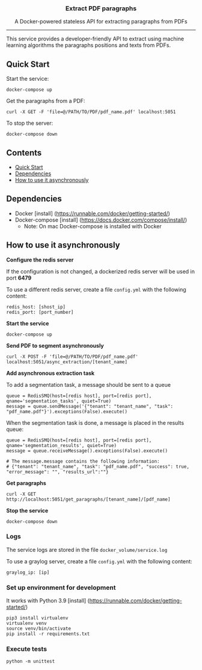 <h3 align="center">Extract PDF paragraphs</h3>
<p align="center">A Docker-powered stateless API for extracting paragraphs from PDFs</p>

---

This service provides a developer-friendly API to extract using machine learning
algorithms the paragraphs positions and texts from PDFs. 

## Quick Start


Start the service:

    docker-compose up

Get the paragraphs from a PDF:

    curl -X GET -F 'file=@/PATH/TO/PDF/pdf_name.pdf' localhost:5051

To stop the server:

    docker-compose down

## Contents
- [Quick Start](#quick-start)
- [Dependencies](#dependencies)
- [How to use it asynchronously](#how-to-use-it-asynchronously)


## Dependencies

* Docker [install] (https://runnable.com/docker/getting-started/)
* Docker-compose [install] (https://docs.docker.com/compose/install/)
    * Note: On mac Docker-compose is installed with Docker
    
  
## How to use it asynchronously

<b>Configure the redis server</b>

If the configuration is not changed, a dockerized redis server will be used in port <b>6479</b>

To use a different redis server, create a file `config.yml` with the following content:

    redis_host: [shost_ip]
    redis_port: [port_number]

<b>Start the service</b>

    docker-compose up

<b>Send PDF to segment asynchronously</b>

    curl -X POST -F 'file=@/PATH/TO/PDF/pdf_name.pdf' localhost:5051/async_extraction/[tenant_name]

<b>Add asynchronous extraction task</b>

To add a segmentation task, a message should be sent to a queue

    queue = RedisSMQ(host=[redis host], port=[redis port], qname='segmentation_tasks', quiet=True)
    message = queue.sendMessage('{"tenant": "tenant_name", "task": "pdf_name.pdf"}').exceptions(False).execute()

When the segmentation task is done, a message is placed in the results queue:

    queue = RedisSMQ(host=[redis host], port=[redis port], qname='segmentation_results', quiet=True)
    message = queue.receiveMessage().exceptions(False).execute()

    # The message.message contains the following information:
    # {"tenant": "tenant_name", "task": "pdf_name.pdf", "success": true, "error_message": "", "results_url":""}

<b>Get paragraphs</b>

    curl -X GET http://localhost:5051/get_paragraphs/[tenant_name]/[pdf_name]

<b>Stop the service</b>

    docker-compose down

### Logs

The service logs are stored in the file `docker_volume/service.log`

To use a graylog server, create a file `config.yml` with the following content:

    graylog_ip: [ip]

### Set up environment for development

It works with Python 3.9 [install] (https://runnable.com/docker/getting-started/)

    pip3 install virtualenv
    virtualenv venv
    source venv/bin/activate
    pip install -r requirements.txt

### Execute tests

    python -m unittest